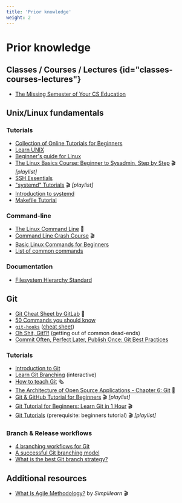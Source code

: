 ```yaml
---
title: 'Prior knowledge'
weight: 2
---
```



Prior knowledge
===============

## Classes / Courses / Lectures {id="classes-courses-lectures"}

* [The Missing Semester of Your CS Education](https://missing.csail.mit.edu/)

## Unix/Linux fundamentals

### Tutorials

* [Collection of Online Tutorials for Beginners](https://www.guru99.com/unix-linux-tutorial.html)
* [Learn UNIX](https://www.tutorialspoint.com/unix/index.htm)
* [Beginner's guide for Linux](https://www.tecmint.com/free-online-linux-learning-guide-for-beginners/)
* [The Linux Basics Course: Beginner to Sysadmin, Step by Step](https://www.youtube.com/playlist?list=PLtK75qxsQaMLZSo7KL-PmiRarU7hrpnwK) 🎬 *[playlist]*
* [SSH Essentials](https://www.digitalocean.com/community/tutorials/ssh-essentials-working-with-ssh-servers-clients-and-keys)
* ["systemd" Tutorials](https://www.youtube.com/playlist?list=PL6IQ3nFZzWfpKKWfZMRxiuEBwqQBwjzS1) 🎬 *[playlist]*
* [Introduction to systemd](https://thepracticalsysadmin.com/intro-to-systemd/)
* [Makefile Tutorial](https://makefiletutorial.com/)

### Command-line

* [The Linux Command Line](https://deac-ams.dl.sourceforge.net/project/linuxcommand/TLCL/19.01/TLCL-19.01.pdf) 📖
* [Command Line Crash Course](https://www.youtube.com/watch?v=yz7nYlnXLfE) 🎬
* [Basic Linux Commands for Beginners](https://maker.pro/linux/tutorial/basic-linux-commands-for-beginners)
* [List of common commands](https://www.freecodecamp.org/news/the-best-linux-tutorials/#the-dreaded-terminal)

### Documentation

* [Filesystem Hierarchy Standard](https://refspecs.linuxfoundation.org/FHS_3.0/fhs/index.html)


## Git

* [Git Cheat Sheet by GitLab](https://about.gitlab.com/images/press/git-cheat-sheet.pdf) 📖
* [50 Commands you should know](https://www.freecodecamp.org/news/git-cheat-sheet/)
* [`git-hooks`](https://wilsonmar.github.io/git-hooks/) ([cheat sheet](https://www.analysisandsolutions.com/code/git-hooks-summary-cheat-sheet.htm))
* [Oh Shit, Git!?!](https://ohshitgit.com/) (getting out of common dead-ends)
* [Commit Often, Perfect Later, Publish Once: Git Best Practices](https://sethrobertson.github.io/GitBestPractices/)

### Tutorials

* [Introduction to Git](https://www.vogella.com/tutorials/Git/article.html)
* [Learn Git Branching](https://learngitbranching.js.org) (interactive)
* [How to teach Git](https://rachelcarmena.github.io/2018/12/12/how-to-teach-git.html) 🗞
* [The Architecture of Open Source Applications - Chapter 6: Git](https://aosabook.org/en/git.html) 📖
* [Git & GitHub Tutorial for Beginners](https://www.youtube.com/playlist?list=PL4cUxeGkcC9goXbgTDQ0n_4TBzOO0ocPR) 🎬 *[playlist]*
* [Git Tutorial for Beginners: Learn Git in 1 Hour](https://www.youtube.com/watch?v=8JJ101D3knE) 🎬
* [Git Tutorials](https://www.youtube.com/playlist?list=PL-osiE80TeTuRUfjRe54Eea17-YfnOOAx) (prerequisite: beginners tutorial) 🎬 *[playlist]*

### Branch & Release workflows

* [4 branching workflows for Git](https://medium.com/@patrickporto/4-branching-workflows-for-git-30d0aaee7bf)
* [A successful Git branching model](https://nvie.com/posts/a-successful-git-branching-model/)
* [What is the best Git branch strategy?](https://www.gitkraken.com/learn/git/best-practices/git-branch-strategy)


## Additional resources

* [What Is Agile Methodology?](https://www.youtube.com/watch?v=8eVXTyIZ1Hs) by *Simplilearn* 🎬
